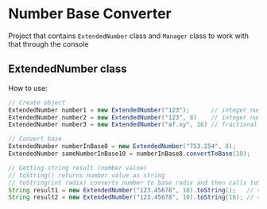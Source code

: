 # Number Base Converter
Project that contains `ExtendedNumber` class and `Manager` class to work with that through the console

## ExtendedNumber class
How to use:
```java
// Create object
ExtendedNumber number1 = new ExtendedNumber("123");      // integer number, by default base is 10
ExtendedNumber number2 = new ExtendedNumber("123", 8)    // integer number, base = 8
ExtendedNumber number3 = new ExtendedNumber("af.xy", 16) // fractional number, base = 16 (max 36)

// Convert base
ExtendedNumber numberInBase8 = new ExtendedNumber("753.254", 8);
ExtendedNumber sameNumberInBase10 = numberInBase8.convertToBase(10);

// Getting string result (number value)
// toString() returns number value as string
// toString(int radix) converts number to base radix and then calls toString() method
String result1 = new ExtendedNumber("123.45678", 10).toString();   // = 123.45678
String result2 = new ExtendedNumber("123.45678", 10).toString(16); // = 7b.74ef9
```

